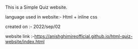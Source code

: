 This is a Simple Quiz website.

language used in website:- Html + inline css

created on :- 2022/sep/02

website link :-https://anishghimireofficial.github.io/html-quiz-website/index.html



